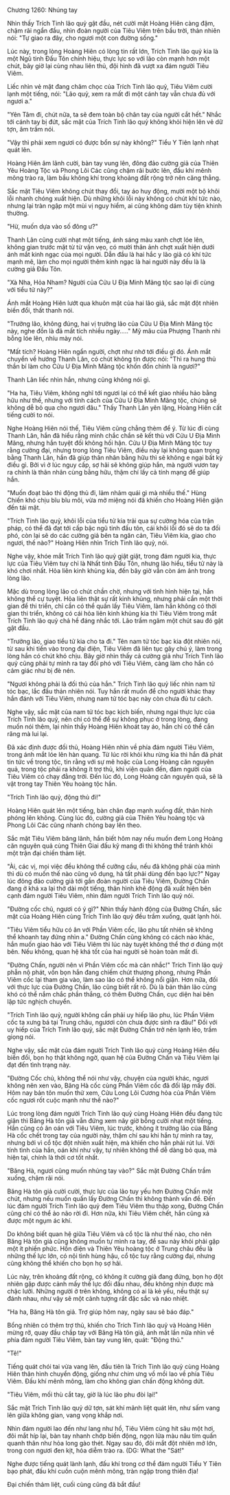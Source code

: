 




Chương 1260: Nhúng tay


Nhìn thấy Trích Tinh lão quỷ gật đầu, nét cười mặt Hoàng Hiên càng đậm, chậm rãi ngẩn đầu, nhìn đoàn người của Tiêu Viêm trên bầu trời, thản nhiên nói: "Tự giao ra đây, cho ngươi một con đường sống."

Lúc này, trong lòng Hoàng Hiên có lòng tin rất lớn, Trích Tinh lão quỷ kia là một Ngũ tinh Đấu Tôn chính hiệu, thực lực so với lão còn mạnh hơn một chút, bây giờ lại cùng nhau liên thủ, đội hình đã vượt xa đám người Tiêu Viêm.

Liếc nhìn vẻ mặt đang châm chọc của Trích Tinh lão quỷ, Tiêu Viêm cười lạnh một tiếng, nói: "Lão quỷ, xem ra mất đi một cánh tay vẫn chưa đủ với ngươi a."

"Yên Tâm đi, chút nữa, ta sẽ đem toàn bộ chân tay của người cắt hết." Nhắc tới cánh tay bị đứt, sắc mặt của Trích Tinh lão quỷ không khỏi hiện lên vẻ dữ tợn, âm trầm nói.

"Vậy thì phải xem ngươi có được bổn sự này không?" Tiểu Y Tiên lạnh nhạt quát lên.

Hoàng Hiên âm lãnh cười, bàn tay vung lên, đông đảo cường giả của Thiên Yêu Hoàng Tộc và Phong Lôi Các cũng chậm rãi bước lên, đấu khí mênh mông trào ra, làm bầu không khí trong khoảng đất rộng trở nên căng thẳng.

Sắc mặt Tiêu Viêm không chút thay đổi, tay áo huy động, mười một bộ khôi lỗi nhanh chóng xuất hiện. Dù những khôi lỗi này không có chút khí tức nào, nhưng lại tràn ngập một mùi vị nguy hiểm, ai cũng không dám tùy tiện khinh thường.

"Hừ, muốn dựa vào số đông ư?"

Thanh Lân cũng cười nhạt một tiếng, ánh sáng màu xanh chợt lóe lên, không gian trước mặt từ từ vặn vẹo, có mười thân ảnh chợt xuất hiện dưới ánh mắt kinh ngạc của mọi người. Dẫn đầu là hai hắc y lão giả có khí tức mạnh mẽ, làm cho mọi người thêm kinh ngạc là hai người này đều là là cường giả Đấu Tôn.

"Xà Nha, Hỏa Nham? Người của Cửu U Địa Minh Mãng tộc sao lại đi cùng với tiểu tử này?"

Ánh mắt Hoàng Hiên lướt qua khuôn mặt của hai lão giả, sắc mặt đột nhiên biến đổi, thất thanh nói.

"Trưởng lão, không đúng, hai vị trưởng lão của Cửu U Địa Minh Mãng tộc này, nghe đồn là đã mất tích nhiều ngày....." Mỹ mâu của Phượng Thanh nhi bỗng lóe lên, nhíu mày nói.

"Mất tích? Hoàng Hiên ngẩn người, chợt như nhớ tới điều gì đó. Ánh mắt chuyển về hướng Thanh Lân, có chút không tin được nói: "Thì ra hung thủ thần bí làm cho Cửu U Địa Minh Mãng tộc khốn đốn chính là ngươi?"

Thanh Lân liếc nhìn hắn, nhưng cũng không nói gì.

"Ha ha, Tiêu Viêm, không nghĩ tới ngươi lại có thể kết giao nhiều hảo bằng hữu như thế, nhưng với tính cách của Cửu U Địa Minh Mãng tộc, chúng sẽ không dễ bỏ qua cho ngươi đâu." Thấy Thanh Lân yên lặng, Hoàng Hiên cất tiếng cười to nói.

Nghe Hoàng Hiên nói thế, Tiêu Viêm cũng chẳng thèm để ý. Từ lúc đi cùng Thanh Lân, hắn đã hiểu rằng mình chắc chắn sẽ kết thù với Cửu U Địa Minh Mãng, nhưng hắn tuyệt đối không hối hận. Cửu U Địa Minh Mãng tộc tuy rằng cường đại, nhưng trong lòng Tiêu Viêm, điều này lại không quan trọng bằng Thanh Lân, hắn đã giúp thân nhân bằng hữu thì sẽ không e ngại bất kỳ điều gì. Bởi vì ở lúc nguy cấp, sợ hãi sẽ không giúp hắn, mà người vươn tay ra chính là thân nhân cùng bằng hữu, thậm chí lấy cả tính mạng để giúp hắn.

"Muốn đoạt bảo thì động thủ đi, lảm nhảm quái gì mà nhiều thế." Hùng Chiến khó chịu bĩu bĩu môi, vừa mở miệng nói đã khiến cho Hoàng Hiên giận đến tái mặt.

"Trích Tinh lão quỷ, khôi lỗi của tiểu tử kia trải qua sự cường hóa của trận pháp, có thể đã đạt tới cấp bậc ngũ tinh đấu tôn, cái khôi lỗi đó sẽ do ta đối phó, còn lại sẽ do các cường giả bên ta ngăn cản, Tiêu Viêm kia, giao cho ngươi, thế nào?" Hoàng Hiên nhìn Trích Tinh lão quỷ, nói.

Nghe vậy, khóe mắt Trích Tinh lão quỷ giật giật, trong đám người kia, thực lực của Tiêu Viêm tuy chỉ là Nhất tinh Đấu Tôn, nhưng lão hiểu, tiểu tử này là khó chơi nhất. Hỏa liên kinh khủng kia, đến bây giờ vẫn còn ám ảnh trong lòng lão.

Mặc dù trong lòng lão có chút chần chờ, nhưng với tình hình hiện tại, hắn không thể cự tuyệt. Hỏa liên thật sự rất kinh khủng, nhưng phải cần một thời gian để thi triển, chỉ cần có thể quấn lấy Tiêu Viêm, làm hắn không có thời gian thi triển, không có cái hỏa liên kinh khủng kia thì Tiêu Viêm trong mắt Trích Tinh lão quỷ chả hề đáng nhắc tới. Lão trầm ngâm một chút sau đó gật gật đầu.

"Trưởng lão, giao tiểu tử kia cho ta đi." Tên nam tử tóc bạc kia đột nhiên nói, từ sau khi tiến vào trong đại điện, Tiêu Viêm đã liên tục gây chú ý, làm trong lòng hắn có chút khó chịu. Bây giờ nhìn thấy cả cường giả như Trích Tinh lão quỷ cũng phải tự mình ra tay đối phó với Tiêu Viêm, càng làm cho hắn có cảm giác như bị đè nén.

"Ngươi không phải là đối thủ của hắn." Trích Tinh lão quỷ liếc nhìn nam tử tóc bạc, lắc đầu thản nhiên nói. Tuy hắn rất muốn để cho người khác thay hắn đánh với Tiêu Viêm, nhưng nam tử tóc bạc này còn chưa đủ tư cách.

Nghe vậy, sắc mặt của nam tử tóc bạc kịch biến, nhưng ngại thực lực của Trích Tinh lão quỷ, nên chỉ có thể để sự không phục ở trong lòng, đang muốn nói thêm, lại nhìn thấy Hoàng Hiên khoát tay áo, hắn chỉ có thể cắn răng mà lui lại.

Đã xác định được đối thủ, Hoàng Hiên nhìn về phía đám người Tiêu Viêm, trong ánh mắt lóe lên hàn quang. Từ lúc rời khỏi khu rừng kia thì hắn đã phát tin tức về trong tộc, tin rằng với sự mê hoặc của Long Hoàng căn nguyên quả, trong tộc phái ra không ít trợ thủ, khi viện quân đến, đám người của Tiêu Viêm có chạy đằng trời. Đến lúc đó, Long Hoàng căn nguyên quả, sẽ là vật trong tay Thiên Yêu hoàng tộc hắn.

"Trích Tinh lão quỷ, động thủ đi!"

Hoàng Hiên quát lên một tiếng, bàn chân đạp mạnh xuống đất, thân hình phóng lên không. Cùng lúc đó, cường giả của Thiên Yêu hoàng tộc và Phong Lôi Các cũng nhanh chóng bay lên theo.

Sắc mặt Tiêu Viêm băng lãnh, hắn biết hôm nay nếu muốn đem Long Hoàng căn nguyên quả cùng Thiên Giai đấu kỹ mang đi thì không thể tránh khỏi một trận đại chiến thảm liệt.

"Ài, các vị, mọi việc đều không thể cưỡng cầu, nếu đã không phải của mình thì dù có muốn thế nào cũng vô dụng, hà tất phải dùng đến bạo lực?" Ngay lúc đông đảo cường giả tới gần đoàn người của Tiêu Viêm, Đường Chấn đang ở khá xa lại thở dài một tiếng, thân hình khẽ động đã xuất hiện bên cạnh đám người Tiêu Viêm, nhìn đám người Trích Tinh lão quỷ nói.

"Đường cốc chủ, ngươi có ý gì?" Nhìn thấy hành động của Đường Chấn, sắc mặt của Hoàng Hiên cùng Trích Tinh lão quỷ đều trầm xuống, quát lạnh hỏi.

"Tiêu Viêm tiểu hữu có ân với Phần Viêm cốc, lão phu tất nhiên sẽ không thể khoanh tay đứng nhìn a." Đường Chấn cũng không có cách nào khác, hắn muốn giao hảo với Tiêu Viêm thì lúc này tuyệt không thể thơ ơ đúng một bên. Nếu không, quan hệ khá tốt của hai người sẽ hoàn toàn mất đi.

"Đường Chấn, người nên vì Phần Viêm cốc mà cân nhắc!" Trích Tinh lão quỷ phẫn nộ phát, vốn bọn hắn đang chiếm chút thượng phong, nhưng Phần Viêm cốc lại tham gia vào, làm sao lão có thể không nổi giận. Hơn nữa, đối với thực lực của Đường Chấn, lão cũng biết rất rõ. Dù là bản thân lão cũng khó có thể nắm chắc phần thắng, có thêm Đường Chấn, cục diện hai bên lập tức nghịch chuyển.

"Trích Tinh lão quỷ, người không cần phải uy hiếp lão phu, lúc Phần Viêm cốc ta xưng bá tại Trung châu, ngươơi còn chưa được sinh ra đâu!" Đối với uy hiếp của Trích Tinh lão quỷ, sắc mặt Đường Chấn trở nên lạnh lẽo, trầm giọng nói.

Nghe vậy, sắc mặt của đám người Trích Tinh lão quỷ cùng Hoàng Hiên đều biến đổi, bọn họ thật không ngờ, quan hệ của Đường Chấn và Tiêu Viêm lại đạt đến tình trạng này.

"Đường Cốc chủ, không thể nói như vậy, chuyện của người khác, ngươi không nên xen vào, Băng Hà cốc cùng Phần Viêm cốc đã đối lập mấy đời. Hôm nay bản tôn muốn thử xem, Cửu Long Lôi Cương hỏa của Phần Viêm cốc ngươi rốt cuộc mạnh như thế nào?"

Lúc trong lòng đám người Trích Tinh lão quỷ cùng Hoàng Hiên đều đang tức giận thì Băng Hà tôn giả vẫn đứng xem nãy giờ bỗng cười nhạt một tiếng. Hắn cũng có ân oán với Tiêu Viêm, lúc trước, không ít trưởng lão của Băng Hà cốc chết trong tay của người này, thậm chí sau khi hắn tự mình ra tay, nhưng bới vì cổ tộc đột nhiên xuất hiện, mà khiến cho hắn phải rút lui. Với tính tình của hắn, oán khí như vậy, tự nhiên không thể dễ dàng bỏ qua, mà hiện tại, chính là thời cơ tốt nhất.

"Băng Hà, ngươi cũng muốn nhúng tay vào?" Sắc mặt Đường Chấn trầm xuống, chậm rãi nói.

Băng Hà tôn giả cười cười, thực lực của lão tuy yếu hơn Đường Chấn một chút, nhưng nếu muốn quấn lấy Đường Chấn thì không thành vấn đề. Đến lúc đám người Trích Tinh lão quỷ đem Tiêu Viêm thu thập xong, Đường Chấn cũng chỉ có thể ảo não rời đi. Hơn nữa, khi Tiêu Viêm chết, hắn cũng xả được một ngụm ác khí.

Do không biết quan hệ giữa Tiêu Viêm và cổ tộc là như thế nào, cho nên Băng Hà tôn giả cũng không muốn tự mình ra tay, để sau này khỏi phải gặp một ít phiền phức. Hồn điện và Thiên Yêu hoàng tộc ở Trung châu đều là những thế lực lớn, có nội tình hùng hậu, cổ tộc tuy rằng cường đại, nhưng cũng không thể khiến cho bọn họ sợ hãi.

Lúc này, trên khoảng đất rộng, có không ít cường giả đang đứng, bọn họ đột nhiên gặp được cảnh mấy thế lực đối đầu nhau, đều không nhịn được mà chậc lưỡi. Những người ở trên không, không có ai là kẻ yếu, nếu thật sự đánh nhau, như vậy sẽ một cảnh tượng rất đặc sắc và náo nhiệt.

"Ha ha, Băng Hà tôn giả. Trợ giúp hôm nay, ngày sau sẽ báo đáp."

Bổng nhiên có thêm trợ thủ, khiến cho Trích Tinh lão quỷ và Hoàng Hiên mừng rỡ, quay đầu chắp tay với Băng Hà tôn giả, ánh mắt lần nữa nhìn về phía đám người Tiêu Viêm, bàn tay vung lên, quát: "Động thủ."

"Tê!"

Tiếng quát chói tai vừa vang lên, đầu tiên là Trích Tinh lão quỷ cùng Hoàng Hiên thân hình chuyển động, giống như chim ưng vồ mồi lao về phía Tiêu Viêm. Đấu khí mênh mông, làm cho không gian chấn động không dứt.

"Tiêu Viêm, mối thù cắt tay, giờ là lúc lão phu đòi lại!"

Sắc mặt Trích Tinh lão quỷ dữ tợn, sát khí mãnh liệt quát lên, như sấm vang lên giữa không gian, vang vọng khắp nơi.

Nhìn đám người lao đến như lang như hổ, Tiêu Viêm cũng hít sâu một hơi, đôi mắt híp lại, bàn tay nhanh chớp biến động, ngọn lửa màu nâu tím quấn quanh thân như hỏa long gào thét. Ngay sau đó, đôi mắt đột nhiên mở lớn, trong con ngươi đen kịt, hỏa diễm trào ra. (DG: What the "Sát!"

Nghe được tiếng quát lành lạnh, đấu khí trong cơ thể đám người Tiểu Y Tiên bạo phát, đấu khí cuồn cuộn mênh mông, tràn ngập trong thiên địa!

Đại chiến thảm liệt, cuối cùng cũng đã bắt đầu!




